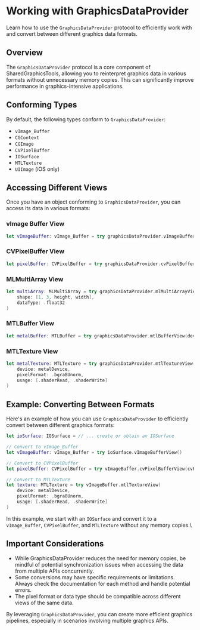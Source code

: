 # Working with GraphicsDataProvider

Learn how to use the `GraphicsDataProvider` protocol to efficiently work with and convert between different graphics data formats.

## Overview

The ``GraphicsDataProvider`` protocol is a core component of SharedGraphicsTools, allowing you to reinterpret graphics data in various formats without unnecessary memory copies. This can significantly improve performance in graphics-intensive applications.

## Conforming Types

By default, the following types conform to ``GraphicsDataProvider``:

- `vImage_Buffer`
- `CGContext`
- `CGImage`
- `CVPixelBuffer`
- `IOSurface`
- `MTLTexture`
- `UIImage` (iOS only)

## Accessing Different Views

Once you have an object conforming to ``GraphicsDataProvider``, you can access its data in various formats:

### vImage Buffer View

```swift
let vImageBuffer: vImage_Buffer = try graphicsDataProvider.vImageBufferView()
```

### CVPixelBuffer View

```swift
let pixelBuffer: CVPixelBuffer = try graphicsDataProvider.cvPixelBufferView(cvPixelFormat: .type_32BGRA)
```

### MLMultiArray View

```swift
let multiArray: MLMultiArray = try graphicsDataProvider.mlMultiArrayView(
    shape: [1, 3, height, width],
    dataType: .float32
)
```

### MTLBuffer View

```swift
let metalBuffer: MTLBuffer = try graphicsDataProvider.mtlBufferView(device: metalDevice)
```

### MTLTexture View

```swift
let metalTexture: MTLTexture = try graphicsDataProvider.mtlTextureView(
    device: metalDevice,
    pixelFormat: .bgra8Unorm,
    usage: [.shaderRead, .shaderWrite]
)
```

## Example: Converting Between Formats

Here's an example of how you can use ``GraphicsDataProvider`` to efficiently convert between different graphics formats:

```swift
let ioSurface: IOSurface = // ... create or obtain an IOSurface

// Convert to vImage_Buffer
let vImageBuffer: vImage_Buffer = try ioSurface.vImageBufferView()

// Convert to CVPixelBuffer
let pixelBuffer: CVPixelBuffer = try vImageBuffer.cvPixelBufferView(cvPixelFormat: .type_32BGRA)

// Convert to MTLTexture
let texture: MTLTexture = try vImageBuffer.mtlTextureView(
    device: metalDevice,
    pixelFormat: .bgra8Unorm,
    usage: [.shaderRead, .shaderWrite]
)
```

In this example, we start with an `IOSurface` and convert it to a `vImage_Buffer`, `CVPixelBuffer`, and `MTLTexture` without any memory copies.\

## Important Considerations

- While GraphicsDataProvider reduces the need for memory copies, be mindful of potential synchronization issues when accessing the data from multiple APIs concurrently.
- Some conversions may have specific requirements or limitations. Always check the documentation for each method and handle potential errors.
- The pixel format or data type should be compatible across different views of the same data.

By leveraging ``GraphicsDataProvider``, you can create more efficient graphics pipelines, especially in scenarios involving multiple graphics APIs.
